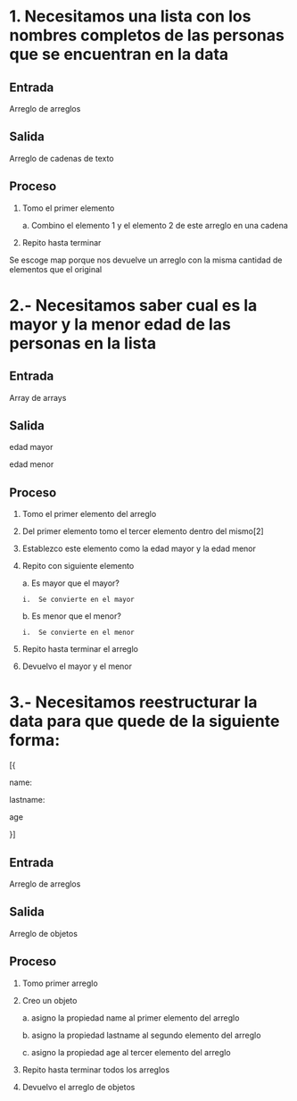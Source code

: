 # 1. Necesitamos una lista con los nombres completos de las personas que se encuentran en la data

## Entrada

Arreglo de arreglos

## Salida

Arreglo de cadenas de texto

## Proceso

1.  Tomo el primer elemento

    a. Combino el elemento 1 y el elemento 2 de este arreglo en una
    cadena

2.  Repito hasta terminar

Se escoge map porque nos devuelve un arreglo con la misma cantidad de
elementos que el original

# 2.- Necesitamos saber cual es la mayor y la menor edad de las personas en la lista

## Entrada

Array de arrays

## Salida

edad mayor

edad menor

## Proceso

1.  Tomo el primer elemento del arreglo

2.  Del primer elemento tomo el tercer elemento dentro del mismo\[2\]

3.  Establezco este elemento como la edad mayor y la edad menor

4.  Repito con siguiente elemento

    a. Es mayor que el mayor?

        i.  Se convierte en el mayor

    b. Es menor que el menor?

        i.  Se convierte en el menor

5.  Repito hasta terminar el arreglo

6.  Devuelvo el mayor y el menor

# 3.- Necesitamos reestructurar la data para que quede de la siguiente forma:

\[{

name:

lastname:

age

}\]

## Entrada

Arreglo de arreglos

## Salida

Arreglo de objetos

## Proceso

1.  Tomo primer arreglo

2.  Creo un objeto

    a. asigno la propiedad name al primer elemento del arreglo

    b. asigno la propiedad lastname al segundo elemento del arreglo

    c. asigno la propiedad age al tercer elemento del arreglo

3.  Repito hasta terminar todos los arreglos

4.  Devuelvo el arreglo de objetos
